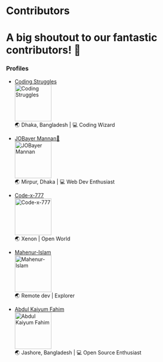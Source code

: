 # Contributors

# A big shoutout to our fantastic contributors! 🎉

### Profiles

- [Coding Struggles](https://github.com/coding-struggles)  
  <img src="https://avatars.githubusercontent.com/u/146979710?v=4" width="100" height="100" alt="Coding Struggles"/>  
  🌏 Dhaka, Bangladesh | 💻 Coding Wizard

- [JOBayer Mannan🦅](https://github.com/jobayermannan)  
  <img src="https://avatars.githubusercontent.com/u/121758551?v=4" width="100" height="100" alt="JOBayer Mannan"/>  
  🌏 Mirpur, Dhaka | 💻 Web Dev Enthusiast

- [Code-x-777](https://github.com/Code-x-777)  
  <img src="https://avatars.githubusercontent.com/u/147522307?v=4" width="100" height="100" alt="Code-x-777"/>  
  🌏 Xenon  | Open World
- [Mahenur-Islam](https://github.com/mahenur-islam)  
  <img src="https://avatars.githubusercontent.com/u/137179831?v=4" width="100" height="100" alt="Mahenur-Islam"/>  
  🌏 Remote dev | Explorer 

- [Abdul Kaiyum Fahim](https://github.com/kaiyumdev)  
  <img src="https://avatars.githubusercontent.com/u/76748971?v=4" width="100" height="100" alt="Abdul Kaiyum Fahim"/>  
  🌏 Jashore, Bangladesh | 💻 Open Source Enthusiast

